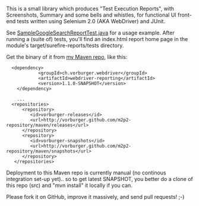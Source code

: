 This is a small library which produces "Test Execution Reports", with Screenshots, Summary and some bells and whistles,
for functional UI front-end tests written using Selenium 2.0 (AKA  WebDriver) and JUnit.

See [SampleGoogleSearchReportTest.java](https://github.com/vorburger/webdriver-reporting/blob/master/webdriver-reporting/src/test/java/ch/vorburger/webdriver/reporting/tests/SampleGoogleSearchReportTest.java)
for a usage example.  After running a (suite of) tests, you'll find an index.html report home page
in the module's target/surefire-reports/tests directory.

Get the binary of it from [my Maven repo](https://github.com/vorburger/m2p2-repository), like this:
```
  <dependency>
			<groupId>ch.vorburger.webdriver</groupId>
			<artifactId>webdriver-reporting</artifactId>
			<version>1.1.0-SNAPSHOT</version>
	</dependency>
		
	...
  <repositories>
      <repository>
         <id>vorburger-releases</id>
         <url>http://vorburger.github.com/m2p2-repository/maven/releases</url>
      </repository>
      <repository>
         <id>vorburger-snapshots</id>
         <url>http://vorburger.github.com/m2p2-repository/maven/snapshots</url>
      </repository>
   </repositories>
```
Deployment to this Maven repo is currently manual (no continous integration set-up yet).. 
so to get latest SNAPSHOT, you better do a clone of this repo (src) and "mvn install" it locally if you can.

Please fork it on GitHub, improve it massively, and send pull requests! ;-)

